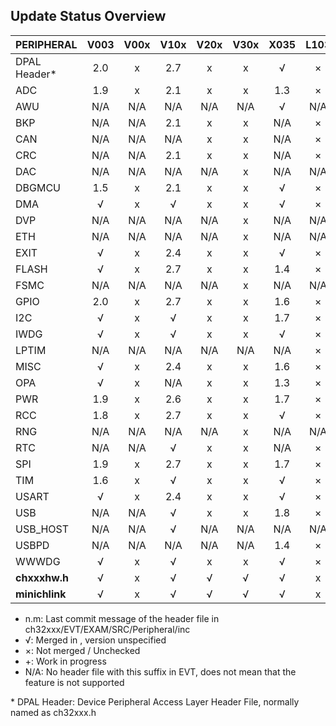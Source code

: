 ## Update Status Overview
|PERIPHERAL    |V003|V00x|V10x|V20x|V30x|X035|L103|M030|
|:-------------|:--:|:--:|:--:|:--:|:--:|:--:|:--:|:--:|
|DPAL Header\* |2.0 | x  |2.7 | x  | x  | √  | ×  | ×  |
|ADC           |1.9 | x  |2.1 | x  | x  |1.3 | ×  | ×  |
|AWU           |N/A |N/A |N/A |N/A |N/A | √  |N/A |N/A |
|BKP           |N/A |N/A |2.1 | x  | x  |N/A | ×  |N/A |
|CAN           |N/A |N/A |N/A | x  | x  |N/A | ×  |N/A |
|CRC           |N/A |N/A |2.1 | x  | x  |N/A | ×  |N/A |
|DAC           |N/A |N/A |N/A |N/A | x  |N/A |N/A |N/A |
|DBGMCU        |1.5 | x  |2.1 | x  | x  | √  | ×  | ×  |
|DMA           | √  | x  | √  | x  | x  | √  | ×  | ×  |
|DVP           |N/A |N/A |N/A |N/A | x  |N/A |N/A |N/A |
|ETH           |N/A |N/A |N/A |N/A | x  |N/A |N/A |N/A |
|EXIT          | √  | x  |2.4 | x  | x  | √  | ×  | ×  |
|FLASH         | √  | x  |2.7 | x  | x  |1.4 | ×  | ×  |
|FSMC          |N/A |N/A |N/A |N/A | x  |N/A |N/A |N/A |
|GPIO          |2.0 | x  |2.7 | x  | x  |1.6 | ×  | ×  |
|I2C           | √  | x  | √  | x  | x  |1.7 | ×  | ×  |
|IWDG          | √  | x  | √  | x  | x  | √  | ×  |N/A |
|LPTIM         |N/A |N/A |N/A |N/A |N/A |N/A | ×  |N/A |
|MISC          | √  | x  |2.4 | x  | x  |1.6 | ×  |N/A |
|OPA           | √  | x  |N/A | x  | x  |1.3 | ×  | ×  |
|PWR           |1.9 | x  |2.6 | x  | x  |1.7 | ×  | ×  |
|RCC           |1.8 | x  |2.7 | x  | x  | √  | ×  | ×  |
|RNG           |N/A |N/A |N/A |N/A | x  |N/A |N/A |N/A |
|RTC           |N/A |N/A | √  | x  | x  |N/A | ×  |N/A |
|SPI           |1.9 | x  |2.7 | x  | x  |1.7 | ×  | ×  |
|TIM           |1.6 | x  | √  | x  | x  | √  | ×  | ×  |
|USART         | √  | x  |2.4 | x  | x  | √  | ×  | ×  |
|USB           |N/A |N/A | √  | x  | x  |1.8 | ×  | ×  |
|USB_HOST      |N/A |N/A | √  |N/A |N/A |N/A |N/A |N/A |
|USBPD         |N/A |N/A |N/A |N/A |N/A |1.4 | ×  | ×  |
|WWWDG         | √  | x  | √  | x  | x  | √  | ×  | ×  |
|**chxxxhw.h** | √  | x  | √  | √  | √  | √  | x  | x  |
|**minichlink**| √  | x  | √  | √  | √  | √  | x  | x  |

* n.m:  Last commit message of the header file in ch32xxx/EVT/EXAM/SRC/Peripheral/inc
* √:    Merged in , version unspecified
* ×:    Not merged / Unchecked
* +:    Work in progress
* N/A:  No header file with this suffix in EVT, does not mean that the feature is not supported

\* DPAL Header: Device Peripheral Access Layer Header File, normally named as ch32xxx.h
